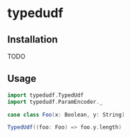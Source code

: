 # typedudf

## Installation

TODO

## Usage

```scala
import typedudf.TypedUdf
import typedudf.ParamEncoder._

case class Foo(x: Boolean, y: String)

TypedUdf((foo: Foo) => foo.y.length)
```
